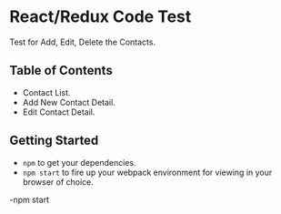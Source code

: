 # React/Redux Code Test
Test for Add, Edit, Delete the Contacts.

## Table of Contents
- Contact List.
- Add New Contact Detail.
- Edit Contact Detail.


## Getting Started
- `npm` to get your dependencies.
- `npm start` to fire up your webpack environment for viewing in your browser of choice.

-npm start
